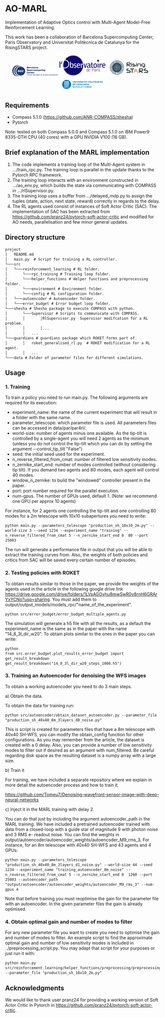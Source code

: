 # AO-MARL
Implementation of Adaptive Optics control with Multi-Agent Model-Free Reinforcement Learning.

This work has been a collaboration of Barcelona Supercomputing Center, Paris Observatory and Universitat Politècnica de Catalunya for the RisingSTARS project.

<p align="middle">
  <img src="https://github.com/Tomeu7/AO-MARL/blob/main/img/Image1.png" width="150" />
  <img src="https://github.com/Tomeu7/AO-MARL/blob/main/img/Image2.png" width="150" />
  <img src="https://github.com/Tomeu7/AO-MARL/blob/main/img/Image3.jpg" width="150" />
  <img src="https://github.com/Tomeu7/AO-MARL/blob/main/img/Image4.png" width="150" />
</p>

## Requirements

+ Compass 5.1.0 (https://github.com/ANR-COMPASS/shesha)
+ Pytorch

Note: tested on both Compass 5.0.0 and Compass 5.1.0 on IBM Power9 8335-GTH CPU (40 cores) with a GPU NVIDIA V100 (16 GB).

## Brief explanation of the MARL implementation

1. The code implements a training loop of the Multi-Agent system in .../train_rpc.py. The training loop is parallel in the update thanks to the Pytorch RPC framework.
2. The training loop interacts with an environment constructed in .../ao_env.py, which builds the state via communicating with COMPASS in .../rlSupervisor.py.
3. The training loop uses a buffer from .../delayed_mdp.py to assign the tuples (state, action, next state, reward) correctly in regards to the delay.
4. The RL agents used consist of instances of Soft Actor Critic (SAC). The implementation of SAC has been extracted from https://github.com/pranz24/pytorch-soft-actor-critic and modified for AO needs, parallelisation and few minor general updates.

## Directory structure

```
project
│   README.md
│   main.py  # Script for training a RL controller.
└───src
│   └───reinforcement_learning # RL folder.
│       └───rpc_training # Training loop folder.
│       └───helper_functions # Helper functions and preprocessing folder.
│       └───environment # Environment folder.
│       └───config # RL configuration folder.
│   └───autoencoder # Autoencoder folder.
│   └───error_budget # Error budget loop folder.
└───shesha # Shesha package to execute COMPASS with python.
│       └───Supervisor # Scripts to communicate with COMPASS.
│       │       │RlSupervisor.py  Supervisor modifcation for a RL problem.
│       │       │...
│       │   ...
└───guardians # guardians package which ROKET forms part of.
│       │   roket_generalised_rl.py  # ROKET modification for a RL agent.
│       │   ...
└───data # Folder of parameter files for different simulations.
```

## Usage

### 1. Training

To train a policy you need to run main.py. The following arguments are required for its execution:

+ experiment_name: the name of the current experiment that will result in a folder with the same name.
+ parameter_telescope: which parameter file is used. All parameters files can be accessed in data/par/par4rl/.
+ world-size: number of agents minus one available. As the tip-tilt is controlled by a single-agent you will need 2 agents as the minimum (unless you do not control the tip-tilt which you can do by setting the argument --control_tip_tilt "False")
+ seed: the initial seed used for the experiment.
+ n_reverse_filtered_from_cmat: number of filtered low sensitivity modes.
+ n_zernike_start_end: number of modes controlled (without considering tip tilt). If you demand two agents and 80 modes, each agent will control 40 modes.
+ window_n_zernike: to build the "windowed" controller present in the paper.
+ port: port number required for the parallel execution.
+ num-gpus. The number of GPUs used, default 1. (Note: we recommend one GPU per approx 10 agents)

For instance, for 2 agents one controlling the tip-tilt and one controlling 80 modes for a 2m telescope with 10x10 subapertures you need to write:

```
python main.py --parameters_telescope "production_sh_10x10_2m.py" --world-size 3 --seed 1234 --experiment_name "training" --n_reverse_filtered_from_cmat 5 --n_zernike_start_end 0  80 --port 25003
```

The run will generate a performance file in output that you will be able to extract the training curves from. Also, the weights of both policies and critics from SAC will be saved every certain number of episodes.

### 2. Testing policies with ROKET

To obtain results similar to those in the paper, we provide the weights of the agents used in the article in the following google drive link https://drive.google.com/drive/folders/1LVsAGOvhu8mwSwR0v8rnH6GRArYxYCNo?usp=sharing.
You must add them to output/output_models/models_rpc/"name_of_the_experiment".

```
python src/error_budget/error_budget_multiple_agents.py
```

The simulation will generate a h5 file with all the results, as a default the experiment_name is the same as in the paper with the name "14_8_3l_dir_w20". To obtain plots similar to the ones in the paper you can write:

```
python
from src.error_budget.plot_results_error_budget import get_result_breakdown
get_result_breakdown("14_8_3l_dir_w20_steps_1000.h5")
```

### 3. Training an Autoencoder for denoising the WFS images

To obtain a working autoencoder you need to do 3 main steps.

a) Obtain the data.

To obtain the data for training run:

```
python src/autoencoder/obtain_dataset_autoencoder.py --parameter_file "production_sh_40x40_8m_3layers_d0_noise.py"
```

This is script is created for parameters files that have a 8m telescope with 40x40 SH-WFS, you can modify the obtain_config function for other configurations. As you may remember from the article, the dataset is created with a 0 delay. Also, you can provide a number of low sensitivity modes to filter out if desired as an argument with num_filtered. Be careful regarding disk space as the resulting dataset is a numpy array with a large size.

b) Train it

For training, we have included a separate repository where we explain in more detail the autoencoder process and how to train it.

https://github.com/Tomeu7/Denoising-wavefront-sensor-image-with-deep-neural-networks

c) Inject it in the MARL training with delay 2.

You can do that just by including the argument autoencoder_path in the MARL training. We have included a pretrained autoencoder trained with data from a closed-loop with a guide star of magnitude 9 with photon noise and 3 RMS e- readout noise. You can find the weights in output/autoencoder/autoencoder_weights/autoencoder_M9_rms_3.
For instance, for an 8m telescope with 40x40 SH-WFS and 43 agents and 4 GPUs:

```
python main.py --parameters_telescope "production_sh_40x40_8m_3layers_d1_noise.py" --world-size 44 --seed 1234 --experiment_name "training_autoencoder_8m_noise" --n_reverse_filtered_from_cmat 5 --n_zernike_start_end 0  1260 --port 25003 --autoencoder_path "output/autoencoder/autoencoder_weights/autoencoder_M9_rms_3" --num-gpus 4
```

Note that before training you must reoptimise the gain for the parameter file with an autoencoder. In the given parameter files the gain is already optimised.

### 4. Obtain optimal gain and number of modes to filter

For any new parameter file you want to create you need to optimise the gain and number of modes to filter. An example script to find the approximate optimal gain and number of low sensitivity modes is included in ../preprocessing_script.py. You may adapt that script for your purposes or just run it with:

```
python main.py src/reinforcement_learning/helper_functions/preprocessing/preprocessing_script.py --parameter_file "production_sh_10x10_2m.py"
```

## Acknowledgments

We would like to thank user pranz24 for providing a working version of Soft Actor Critic in Pytorch in https://github.com/pranz24/pytorch-soft-actor-critic.
